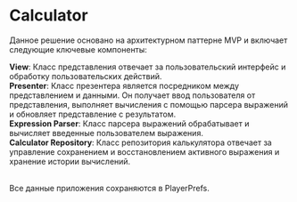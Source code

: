 # Calculator

Данное решение основано на архитектурном паттерне MVP и включает следующие ключевые компоненты:<br>

<b>View</b>: Класс представления отвечает за пользовательский интерфейс и обработку пользовательских действий.<br>
<b>Presenter</b>: Класс презентера является посредником между представлением и данными. Он получает ввод пользователя от представления, выполняет вычисления с помощью парсера выражений и обновляет представление с результатом.<br>
<b>Expression Parser</b>: Класс парсера выражений обрабатывает и вычисляет введенные пользователем выражения.<br>
<b>Calculator Repository</b>: Класс репозитория калькулятора отвечает за управление сохранением и восстановлением активного выражения и хранение истории вычислений.<br><br>

Все данные приложения сохраняются в PlayerPrefs.
